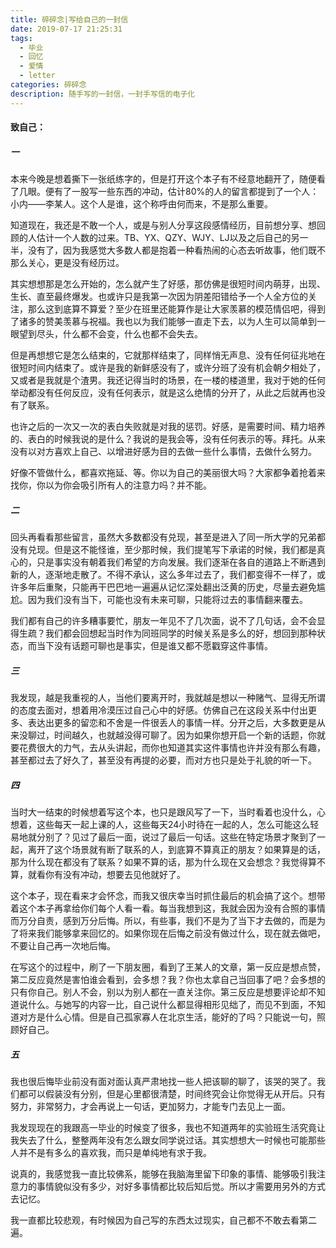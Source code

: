 ```yaml
---
title: 碎碎念|写给自己的一封信
date: 2019-07-17 21:25:31
tags:
  - 毕业
  - 回忆
  - 爱情
  - letter
categories: 碎碎念
description: 随手写的一封信，一封手写信的电子化
---
```


#### **致自己：**

##### 一

本来今晚是想着撕下一张纸练字的，但是打开这个本子有不经意地翻开了，随便看了几眼。便有了一股写一些东西的冲动，估计80%的人的留言都提到了一个人：小内——李某人。这个人是谁，这个称呼由何而来，不是那么重要。

知道现在，我还是不敢一个人，或是与别人分享这段感情经历，目前想分享、想回顾的人估计一个人数的过来。TB、YX、QZY、WJY、LJ以及之后自己的另一半，没有了，因为我感觉大多数人都是抱着一种看热闹的心态去听故事，他们既不那么关心，更是没有经历过。

其实想想那是怎么开始的，怎么就产生了好感，那仿佛是很短时间内萌芽，出现、生长、直至最终爆发。也或许只是我第一次因为阴差阳错给予一个人全方位的关注，那么这到底算不算爱？至少在班里还能算作是让大家羡慕的模范情侣吧，得到了诸多的赞美羡慕与祝福。我也以为我们能够一直走下去，以为人生可以简单到一眼望到尽头，什么都不会变，什么也都不会失去。

但是再想想它是怎么结束的，它就那样结束了，同样悄无声息、没有任何征兆地在很短时间内结束了。或许是我的新鲜感没有了，或许分班了没有机会朝夕相处了，又或者是我就是个渣男。我还记得当时的场景，在一楼的楼道里，我对于她的任何举动都没有任何反应，没有任何表示，就是这么绝情的分开了，从此之后就再也没有了联系。

也许之后的一次又一次的表白失败就是对我的惩罚。好感，是需要时间、精力培养的、表白的时候我说的是什么？我说的是我会等，没有任何表示的等。拜托。从来没有以对方喜欢上自己、以增进好感为目的去做一些什么事情，去做什么努力。

好像不管做什么，都喜欢拖延、等。你以为自己的美丽很大吗？大家都争着抢着来找你，你以为你会吸引所有人的注意力吗？并不能。

##### 二

回头再看看那些留言，虽然大多数都没有兑现，甚至是进入了同一所大学的兄弟都没有兑现。但是这不能怪谁，至少那时候，我们提笔写下承诺的时候，我们都是真心的，只是事实没有朝着我们希望的方向发展。我们逐渐在各自的道路上不断遇到新的人，逐渐地走散了。不得不承认，这么多年过去了，我们都变得不一样了，或许多年后重聚，只能再干巴巴地一遍遍从记忆深处翻出泛黄的历史，尽量去避免尴尬。因为我们没有当下，可能也没有未来可聊，只能将过去的事情翻来覆去。

我们都有自己的许多糟事要忙，朋友一年见不了几次面，说不了几句话，会不会显得生疏？我们都会回想起当时作为同班同学的时候关系是多么的好，想回到那种状态，而当下没有话题可聊也是事实，但是谁又都不愿戳穿这件事情。

##### 三

我发现，越是我重视的人，当他们要离开时，我就越是想以一种赌气、显得无所谓的态度去面对，想着用冷漠压过自己心中的好感。仿佛自己在这段关系中付出更多、表达出更多的留恋和不舍是一件很丢人的事情一样。分开之后，大多数更是从来没聊过，时间越久，也就越没得可聊了。因为如果你想开启一个新的话题，你就要花费很大的力气，去从头讲起，而你也知道其实这件事情也许并没有那么有趣，甚至都过去了好久了，甚至没有再提的必要，而对方也只是处于礼貌的听一下。

##### 四

当时大一结束的时候想着写这个本，也只是跟风写了一下，当时看着也没什么，心想着，这些每天一起上课的人，这些每天24小时待在一起的人，怎么可能这么轻易地就分别了？见过了最后一面，说过了最后一句话。这些在特定场景才聚到了一起，离开了这个场景就有断了联系的人，到底算不算真正的朋友？如果算是的话，那为什么现在都没有了联系？如果不算的话，那为什么现在又会想念？我觉得算不算，就看你有没有冲动，想要去见他就好了。

这个本子，现在看来才会怀念，而我又很庆幸当时抓住最后的机会搞了这个。想带着这个本子再拿给你们每个人看一看。每当我想到这，我就会因为没有合照的事情而万分自责，感到万分后悔。所以，有些事，我们不是为了当下才去做的，而是为了将来我们能够拿来回忆的。如果你现在后悔之前没有做过什么，现在就去做吧，不要让自己再一次地后悔。

在写这个的过程中，刷了一下朋友圈，看到了王某人的文章，第一反应是想点赞，第二反应竟然是害怕谁会看到，会多想？我？你也太拿自己当回事了吧？会多想的只有你自己。别人不会，别以为别人都在一直关注你。第三反应是想要评论却不知道说什么。与她写的内容一比，自己说什么都显得相形见绌了，而见不到面，不知道对方是什么心情。但是自己孤家寡人在北京生活，能好的了吗？只能说一句，照顾好自己。

##### 五

我也很后悔毕业前没有面对面认真严肃地找一些人把该聊的聊了，该哭的哭了。我们都可以假装没有分别，但是心里都很清楚，时间终究会让你觉得无从开后。只有努力，非常努力，才会再说上一句话，更加努力，才能专门去见上一面。

我发现现在的我跟高一毕业的时候变了很多，我也不知道两年的实验班生活究竟让我失去了什么，整整两年没有怎么跟女同学说过话。其实想想大一时候也可能那些人并不是有多么的喜欢我，而只是单纯地有求于我。

说真的，我感觉我一直比较佛系，能够在我脑海里留下印象的事情、能够吸引我注意力的事情貌似没有多少，对好多事情都比较后知后觉。所以才需要用另外的方式去记忆。

我一直都比较悲观，有时候因为自己写的东西太过现实，自己都不不敢去看第二遍。